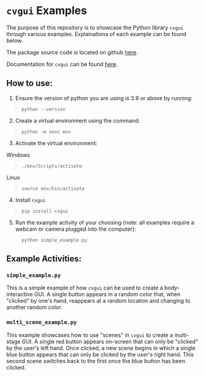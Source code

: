 # `cvgui` Examples

The purpose of this repository is to showcase the Python library 
`cvgui`
through various examples. Explainations of each example can be found below.

The package source code is located on github [here](https://github.com/mitchellss/cvgui). 

Documentation for `cvgui` can be found [here](https://mitchellss.github.io/cvgui/#cvgui).

## How to use:

1. Ensure the version of python you are using is 3.9 or above by running:

> `python --version`

2. Create a virtual environment using the command:

> `python -m venv env`

3. Activate the virtual environment:

Windows
> `./env/Scripts/activate`

Linux
> `source env/bin/activate`

4. Install `cvgui`

> `pip install cvgui`

5. Run the example activity of your choosing (note: all examples require a webcam or camera plugged into the computer):

> `python simple_example.py`

## Example Activities:

### `simple_example.py`

This is a simple example of how `cvgui` can be used to create a
body-interactive GUI. A single button appears in a random color that,
when "clicked" by one's hand, reappears at a random location and changing
to another random color.

### `multi_scene_example.py`

This example showcases how to use "scenes" in `cvgui` to create a
multi-stage GUI. A single red button appears on-screen that can only
be "clicked" by the user's left hand. Once clicked, a new scene begins
in which a single blue button appears that can only be clicked by the 
user's right hand. This second scene switches back to the first once
the blue button has been clicked.
